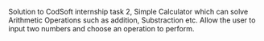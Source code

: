 Solution to CodSoft internship task 2, Simple Calculator which can solve Arithmetic Operations such as addition, Substraction etc. Allow the user to input two numbers and choose an operation to perform.
